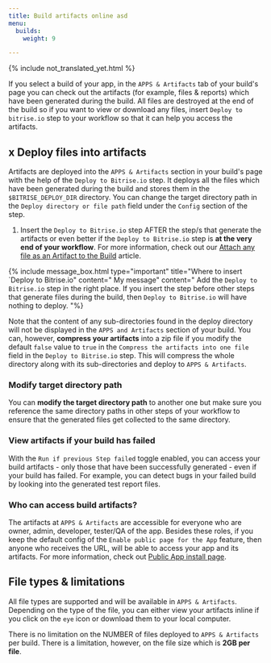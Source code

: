 ```yaml
---
title: Build artifacts online asd
menu:
  builds:
    weight: 9

---
```

{% include not_translated_yet.html %}

If you select a build of your app, in the `APPS & Artifacts` tab of your build's page you can check out the artifacts (for example, files & reports) which have been generated during the build. All files are destroyed at the end of the build so if you want to view or download any files, insert `Deploy to bitrise.io` step to your workflow so that it can help you access the artifacts.

## x Deploy files into artifacts

Artifacts are deployed into the `APPS & Artifacts` section in your build's page with the help of the `Deploy to Bitrise.io` step. It deploys all the files which have been generated during the build and stores them in the `$BITRISE_DEPLOY_DIR` directory. You can change the target directory path in the `Deploy directory or file path` field under the `Config` section of the step.

1. Insert the `Deploy to Bitrise.io` step AFTER the step/s that generate the artifacts or even better if the `Deploy to Bitrise.io` step is **at the very end of your workflow**. For more information, check out our [Attach any file as an Artifact to the Build](https://devcenter.bitrise.io/tips-and-tricks/attach-any-file-to-build/) article.

{% include message_box.html type="important" title="Where to insert \`Deploy to Bitrise.io" content="
My message" content=" Add the `Deploy to Bitrise.io` step in the right place. If you insert the step before other steps that generate files during the build, then `Deploy to Bitrise.io` will have nothing to deploy. "%}

Note that the content of any sub-directories found in the deploy directory will not be displayed in the `APPS and Artifacts` section of your build. You can, however, **compress your artifacts** into a zip file if you modify the default `false` value to `true` in the `Compress the artifacts into one file` field in the `Deploy to Bitrise.io` step. This will compress the whole directory along with its sub-directories and deploy to `APPS & Artifacts`.

### Modify target directory path

You can **modify the target directory path** to another one but make sure you reference the same directory paths in other steps of your workflow to ensure that the generated files get collected to the same directory.

### View artifacts if your build has failed

With the `Run if previous Step failed` toggle enabled, you can access your build artifacts - only those that have been successfully generated - even if your build has failed. For example, you can detect bugs in your failed build by looking into the generated test report files.

### Who can access build artifacts?

The artifacts at `APPS & Artifacts` are accessible for everyone who are owner, admin, developer, tester/QA of the app. Besides these roles, if you keep the default config of the `Enable public page for the App` feature, then anyone who receives the URL, will be able to access your app and its artifacts. For more information, check out [Public App install page](https://devcenter.bitrise.io/tutorials/deploy/bitrise-app-deployment/#public-app-install-page).

## File types & limitations

All file types are supported and will be available in `APPS & Artifacts`.
Depending on the type of the file, you can either view your artifacts inline if you click on the `eye` icon or download them to your local computer.

There is no limitation on the NUMBER of files deployed to `APPS & Artifacts` per build. There is a limitation, however, on the file size which is **2GB per file**.